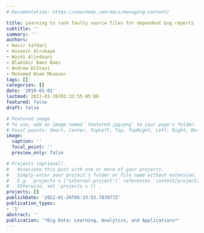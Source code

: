 ```yaml
---
# Documentation: https://wowchemy.com/docs/managing-content/

title: Learning to rank faulty source files for dependent bug reports
subtitle: ''
summary: ''
authors:
- Nasir Safdari
- Hussein Alrubaye
- Wajdi Aljedaani
- Bladimir Baez Baez
- Andrew DiStasi
- Mohamed Wiem Mkaouer
tags: []
categories: []
date: '2019-01-01'
lastmod: 2022-01-26T01:33:55-05:00
featured: false
draft: false

# Featured image
# To use, add an image named `featured.jpg/png` to your page's folder.
# Focal points: Smart, Center, TopLeft, Top, TopRight, Left, Right, BottomLeft, Bottom, BottomRight.
image:
  caption: ''
  focal_point: ''
  preview_only: false

# Projects (optional).
#   Associate this post with one or more of your projects.
#   Simply enter your project's folder or file name without extension.
#   E.g. `projects = ["internal-project"]` references `content/project/deep-learning/index.md`.
#   Otherwise, set `projects = []`.
projects: []
publishDate: '2022-01-26T06:33:52.783977Z'
publication_types:
- '1'
abstract: ''
publication: '*Big Data: Learning, Analytics, and Applications*'
---
```

